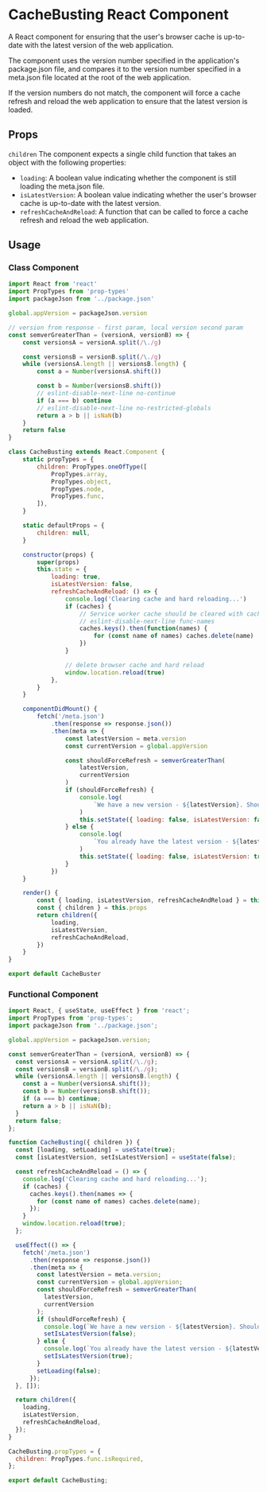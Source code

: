 # CacheBusting React Component

A React component for ensuring that the user's browser cache is up-to-date with the latest version of the web application.

The component uses the version number specified in the application's package.json file, and compares it to the version number specified in a meta.json file located at the root of the web application.

If the version numbers do not match, the component will force a cache refresh and reload the web application to ensure that the latest version is loaded.

## Props

`children`
The component expects a single child function that takes an object with the following properties:

- `loading`: A boolean value indicating whether the component is still loading the meta.json file.
- `isLatestVersion`: A boolean value indicating whether the user's browser cache is up-to-date with the latest version.
- `refreshCacheAndReload`: A function that can be called to force a cache refresh and reload the web application.

## Usage

### Class Component
```javascript
import React from 'react'
import PropTypes from 'prop-types'
import packageJson from '../package.json'

global.appVersion = packageJson.version

// version from response - first param, local version second param
const semverGreaterThan = (versionA, versionB) => {
    const versionsA = versionA.split(/\./g)

    const versionsB = versionB.split(/\./g)
    while (versionsA.length || versionsB.length) {
        const a = Number(versionsA.shift())

        const b = Number(versionsB.shift())
        // eslint-disable-next-line no-continue
        if (a === b) continue
        // eslint-disable-next-line no-restricted-globals
        return a > b || isNaN(b)
    }
    return false
}

class CacheBusting extends React.Component {
    static propTypes = {
        children: PropTypes.oneOfType([
            PropTypes.array,
            PropTypes.object,
            PropTypes.node,
            PropTypes.func,
        ]),
    }

    static defaultProps = {
        children: null,
    }

    constructor(props) {
        super(props)
        this.state = {
            loading: true,
            isLatestVersion: false,
            refreshCacheAndReload: () => {
                console.log('Clearing cache and hard reloading...')
                if (caches) {
                    // Service worker cache should be cleared with caches.delete()
                    // eslint-disable-next-line func-names
                    caches.keys().then(function(names) {
                        for (const name of names) caches.delete(name)
                    })
                }

                // delete browser cache and hard reload
                window.location.reload(true)
            },
        }
    }

    componentDidMount() {
        fetch('/meta.json')
            .then(response => response.json())
            .then(meta => {
                const latestVersion = meta.version
                const currentVersion = global.appVersion

                const shouldForceRefresh = semverGreaterThan(
                    latestVersion,
                    currentVersion
                )
                if (shouldForceRefresh) {
                    console.log(
                        `We have a new version - ${latestVersion}. Should force refresh`
                    )
                    this.setState({ loading: false, isLatestVersion: false })
                } else {
                    console.log(
                        `You already have the latest version - ${latestVersion}. No cache refresh needed.`
                    )
                    this.setState({ loading: false, isLatestVersion: true })
                }
            })
    }

    render() {
        const { loading, isLatestVersion, refreshCacheAndReload } = this.state
        const { children } = this.props
        return children({
            loading,
            isLatestVersion,
            refreshCacheAndReload,
        })
    }
}

export default CacheBuster

```

### Functional Component

```javascript
import React, { useState, useEffect } from 'react';
import PropTypes from 'prop-types';
import packageJson from '../package.json';

global.appVersion = packageJson.version;

const semverGreaterThan = (versionA, versionB) => {
  const versionsA = versionA.split(/\./g);
  const versionsB = versionB.split(/\./g);
  while (versionsA.length || versionsB.length) {
    const a = Number(versionsA.shift());
    const b = Number(versionsB.shift());
    if (a === b) continue;
    return a > b || isNaN(b);
  }
  return false;
};

function CacheBusting({ children }) {
  const [loading, setLoading] = useState(true);
  const [isLatestVersion, setIsLatestVersion] = useState(false);

  const refreshCacheAndReload = () => {
    console.log('Clearing cache and hard reloading...');
    if (caches) {
      caches.keys().then(names => {
        for (const name of names) caches.delete(name);
      });
    }
    window.location.reload(true);
  };

  useEffect(() => {
    fetch('/meta.json')
      .then(response => response.json())
      .then(meta => {
        const latestVersion = meta.version;
        const currentVersion = global.appVersion;
        const shouldForceRefresh = semverGreaterThan(
          latestVersion,
          currentVersion
        );
        if (shouldForceRefresh) {
          console.log(`We have a new version - ${latestVersion}. Should force refresh`);
          setIsLatestVersion(false);
        } else {
          console.log(`You already have the latest version - ${latestVersion}. No cache refresh needed.`);
          setIsLatestVersion(true);
        }
        setLoading(false);
      });
  }, []);

  return children({
    loading,
    isLatestVersion,
    refreshCacheAndReload,
  });
}

CacheBusting.propTypes = {
  children: PropTypes.func.isRequired,
};

export default CacheBusting;

```
